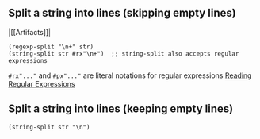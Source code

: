 ## Split a string into lines (skipping empty lines)
|[[Artifacts]]|
```racket
(regexp-split "\n+" str)
(string-split str #rx"\n+")  ;; string-split also accepts regular expressions
```
`#rx"..."` and `#px"..."` are literal notations for regular expressions [Reading Regular Expressions](https://docs.racket-lang.org/reference/reader.html?q=px#%28idx._%28gentag._87._%28lib._scribblings%2Freference%2Freference..scrbl%29%29%29)

## Split a string into lines (keeping empty lines)
```racket
(string-split str "\n")
```